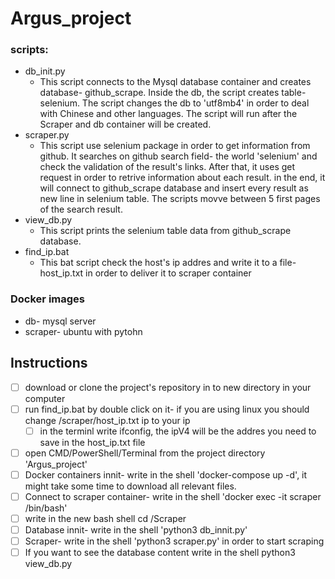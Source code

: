 # Argus_project
### scripts: ###
* db_init.py
  * This script connects to the Mysql database container and creates 
  database- github_scrape. Inside the db, the script creates table- selenium.
  The script changes the db to 'utf8mb4' in order to deal with Chinese and other languages.
  The script will run after the Scraper and db container will be created.
* scraper.py
  * This script use selenium package in order to get information from github.
  It searches on github search field- the world 'selenium' and check the validation
  of the result's links. After that, it uses get request in order to retrive information
   about each result. in the end, it will connect to github_scrape database and insert every
  result as new line in selenium table. The scripts movve between 5 first pages of the search result.
* view_db.py
  * This script prints the selenium table data from github_scrape database.
* find_ip.bat
  * This bat script check the host's ip addres and write it to a file- host_ip.txt
     in order to deliver it to scraper container
   


### Docker images ###
* db- mysql server
* scraper- ubuntu with pytohn

## Instructions ##
- [ ] download or clone the project's repository in to new directory in your computer
- [ ] run find_ip.bat by double click on it- if you are using linux you should change /scraper/host_ip.txt ip to your ip
  - [ ] in the terminl write ifconfig, the ipV4 will be the addres you need to save in the host_ip.txt file
- [ ] open CMD/PowerShell/Terminal from the project directory 'Argus_project'
- [ ] Docker containers innit- write in the shell 'docker-compose up -d', it might take some time to download all relevant files.
- [ ] Connect to scraper container- write in the shell 'docker exec -it scraper /bin/bash'
- [ ] write in the new bash shell cd /Scraper
- [ ] Database innit- write in the shell 'python3 db_innit.py'
- [ ] Scraper- write in the shell 'python3 scraper.py' in order to start scraping
- [ ] If you want to see the database content write in the shell python3 view_db.py
